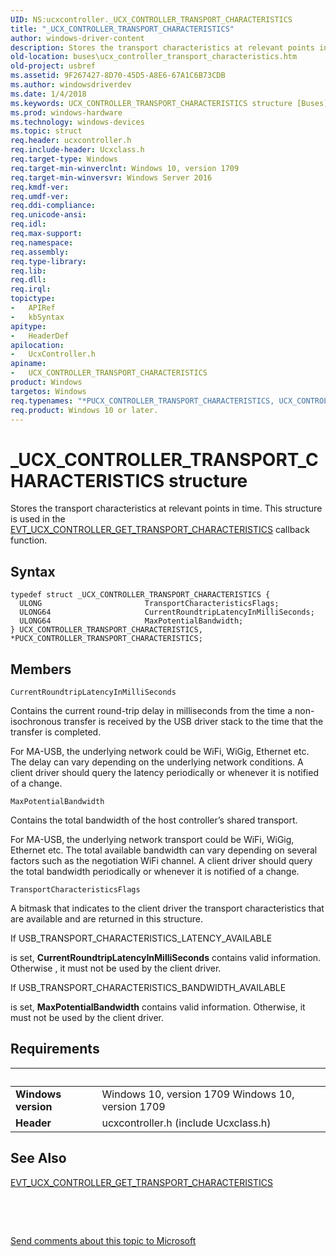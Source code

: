 ```yaml
---
UID: NS:ucxcontroller._UCX_CONTROLLER_TRANSPORT_CHARACTERISTICS
title: "_UCX_CONTROLLER_TRANSPORT_CHARACTERISTICS"
author: windows-driver-content
description: Stores the transport characteristics at relevant points in time. This structure is used in the EVT_UCX_CONTROLLER_GET_TRANSPORT_CHARACTERISTICS callback function.
old-location: buses\ucx_controller_transport_characteristics.htm
old-project: usbref
ms.assetid: 9F267427-8D70-45D5-A8E6-67A1C6B73CDB
ms.author: windowsdriverdev
ms.date: 1/4/2018
ms.keywords: UCX_CONTROLLER_TRANSPORT_CHARACTERISTICS structure [Buses], PUCX_CONTROLLER_TRANSPORT_CHARACTERISTICS, ucxcontroller/PUCX_CONTROLLER_TRANSPORT_CHARACTERISTICS, ucxcontroller/UCX_CONTROLLER_TRANSPORT_CHARACTERISTICS, _UCX_CONTROLLER_TRANSPORT_CHARACTERISTICS, PUCX_CONTROLLER_TRANSPORT_CHARACTERISTICS structure pointer [Buses], UCX_CONTROLLER_TRANSPORT_CHARACTERISTICS, *PUCX_CONTROLLER_TRANSPORT_CHARACTERISTICS, buses.ucx_controller_transport_characteristics
ms.prod: windows-hardware
ms.technology: windows-devices
ms.topic: struct
req.header: ucxcontroller.h
req.include-header: Ucxclass.h
req.target-type: Windows
req.target-min-winverclnt: Windows 10, version 1709
req.target-min-winversvr: Windows Server 2016
req.kmdf-ver: 
req.umdf-ver: 
req.ddi-compliance: 
req.unicode-ansi: 
req.idl: 
req.max-support: 
req.namespace: 
req.assembly: 
req.type-library: 
req.lib: 
req.dll: 
req.irql: 
topictype:
-	APIRef
-	kbSyntax
apitype:
-	HeaderDef
apilocation:
-	UcxController.h
apiname:
-	UCX_CONTROLLER_TRANSPORT_CHARACTERISTICS
product: Windows
targetos: Windows
req.typenames: "*PUCX_CONTROLLER_TRANSPORT_CHARACTERISTICS, UCX_CONTROLLER_TRANSPORT_CHARACTERISTICS"
req.product: Windows 10 or later.
---
```


# _UCX_CONTROLLER_TRANSPORT_CHARACTERISTICS structure
Stores the transport characteristics at relevant points in time. This structure is used in the   <a href="..\ucxcontroller\nc-ucxcontroller-evt_ucx_controller_get_transport_characteristics.md">EVT_UCX_CONTROLLER_GET_TRANSPORT_CHARACTERISTICS</a> callback function.

## Syntax
````
typedef struct _UCX_CONTROLLER_TRANSPORT_CHARACTERISTICS {
  ULONG                       TransportCharacteristicsFlags;
  ULONG64                     CurrentRoundtripLatencyInMilliSeconds;
  ULONG64                     MaxPotentialBandwidth;
} UCX_CONTROLLER_TRANSPORT_CHARACTERISTICS, *PUCX_CONTROLLER_TRANSPORT_CHARACTERISTICS;
````

## Members


`CurrentRoundtripLatencyInMilliSeconds`

Contains the current round-trip delay in milliseconds from the time a non-isochronous transfer is received by the USB driver stack to the time that the transfer is completed.  

For MA-USB, the underlying network could be WiFi, WiGig, Ethernet etc. The delay can vary depending on the underlying network conditions. A client driver should query the latency periodically or whenever it is notified of a change.

`MaxPotentialBandwidth`

Contains the total bandwidth of the host controller’s shared transport. 

For MA-USB, the underlying network transport could be WiFi, WiGig, Ethernet etc. The total available bandwidth can vary depending on several factors such as the negotiation WiFi channel. A client driver should query the total bandwidth periodically or whenever it is notified of a change.

`TransportCharacteristicsFlags`

A bitmask that indicates to the client driver the transport characteristics that are available and are returned in this structure. 




If USB_TRANSPORT_CHARACTERISTICS_LATENCY_AVAILABLE 

is set, <b>CurrentRoundtripLatencyInMilliSeconds</b> contains valid information. Otherwise , it must not be used by the client driver. 




If USB_TRANSPORT_CHARACTERISTICS_BANDWIDTH_AVAILABLE 

is set, <b>MaxPotentialBandwidth</b> contains valid information. Otherwise, it must not be used by the client driver.


## Requirements
| &nbsp; | &nbsp; |
| ---- |:---- |
| **Windows version** | Windows 10, version 1709 Windows 10, version 1709 |
| **Header** | ucxcontroller.h (include Ucxclass.h) |

## See Also

<a href="..\ucxcontroller\nc-ucxcontroller-evt_ucx_controller_get_transport_characteristics.md">EVT_UCX_CONTROLLER_GET_TRANSPORT_CHARACTERISTICS</a>

 

 

<a href="mailto:wsddocfb@microsoft.com?subject=Documentation%20feedback [usbref\buses]:%20UCX_CONTROLLER_TRANSPORT_CHARACTERISTICS structure%20 RELEASE:%20(1/4/2018)&amp;body=%0A%0APRIVACY STATEMENT%0A%0AWe use your feedback to improve the documentation. We don't use your email address for any other purpose, and we'll remove your email address from our system after the issue that you're reporting is fixed. While we're working to fix this issue, we might send you an email message to ask for more info. Later, we might also send you an email message to let you know that we've addressed your feedback.%0A%0AFor more info about Microsoft's privacy policy, see http://privacy.microsoft.com/en-us/default.aspx." title="Send comments about this topic to Microsoft">Send comments about this topic to Microsoft</a>